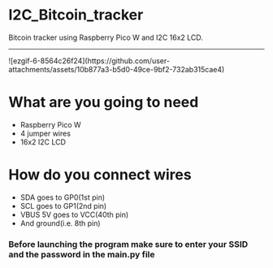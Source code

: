 # I2C_Bitcoin_tracker
Bitcoin tracker using Raspberry Pico W and I2C 16x2 LCD.
<br>
<hr>
![ezgif-6-8564c26f24](https://github.com/user-attachments/assets/10b877a3-b5d0-49ce-9bf2-732ab315cae4)


# What are you going to need
<ul>
  <li>Raspberry Pico W</li>
  <li>4 jumper wires</li>
  <li>16x2 I2C LCD</li>
</ul>

# How do you connect wires
<ul>
  <li>SDA goes to GP0(1st pin)</li>
  <li>SCL goes to GP1(2nd pin)</li>
  <li>VBUS 5V goes to VCC(40th pin)</li>
  <li>And ground(i.e. 8th pin)</li>
</ul>

### Before launching the program make sure to enter your SSID and the password in the main.py file

